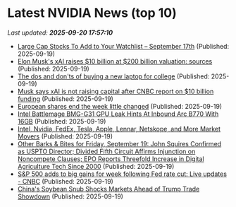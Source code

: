 # Latest NVIDIA News (top 10)
_Last updated: **2025-09-20 17:57:10**_

- [Large Cap Stocks To Add to Your Watchlist – September 17th](https://www.etfdailynews.com/2025/09/19/large-cap-stocks-to-add-to-your-watchlist-september-17th/) (Published: 2025-09-19)
- [Elon Musk's xAI raises $10 billion at $200 billion valuation: sources](https://www.cnbc.com/2025/09/19/musks-xai-10-billion-at-200-billion-valuation.html) (Published: 2025-09-19)
- [The dos and don'ts of buying a new laptop for college](https://www.techradar.com/computing/laptops/the-dos-and-donts-of-buying-a-new-laptop-for-college) (Published: 2025-09-19)
- [Musk says xAI is not raising capital after CNBC report on $10 billion funding](https://finance.yahoo.com/news/xai-raises-10-billion-200-173421386.html) (Published: 2025-09-19)
- [European shares end the week little changed](https://www.irishtimes.com/business/2025/09/19/european-shares-end-the-week-little-changed/) (Published: 2025-09-19)
- [Intel Battlemage BMG-G31 GPU Leak Hints At Inbound Arc B770 With 16GB](https://hothardware.com/news/intel-battlemage-bmg-g31-linux-gpu-driver-leak) (Published: 2025-09-19)
- [Intel, Nvidia, FedEx, Tesla, Apple, Lennar, Netskope, and More Market Movers](https://biztoc.com/x/0e6b10336a71babb) (Published: 2025-09-19)
- [Other Barks & Bites for Friday, September 19: John Squires Confirmed as USPTO Director; Divided Fifth Circuit Affirms Injunction on Noncompete Clauses; EPO Reports Threefold Increase in Digital Agriculture Tech Since 2000](https://ipwatchdog.com/2025/09/19/other-barks-divided-fifth-circuit-affirms-injunction-on-noncompete-clauses-epo-reports-threefold-increase-in-digital-agricu/id=192333/) (Published: 2025-09-19)
- [S&P 500 adds to big gains for week following Fed rate cut: Live updates - CNBC](https://slashdot.org/firehose.pl?op=view&amp;id=179373716) (Published: 2025-09-19)
- [China's Soybean Snub Shocks Markets Ahead of Trump Trade Showdown](https://finance.yahoo.com/news/chinas-soybean-snub-shocks-markets-170756483.html) (Published: 2025-09-19)
